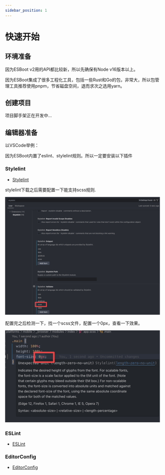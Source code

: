 ```yaml
---
sidebar_position: 1
---
```


# 快速开始

## 环境准备

因为ESBoot v2用的API都比较新，所以先确保有Node v16版本以上。

因为ESBoot集成了很多工程化工具，包括一些Rust和Go的包，非常大，所以包管理工具推荐使用pnpm，节省磁盘空间，退而求次之选用yarn。

## 创建项目

项目脚手架正在开发中...

## 编辑器准备

以VSCode举例：

因为ESBoot内置了eslint、stylelint规则。所以一定要安装以下插件

### Stylelint

- [Stylelint](https://marketplace.visualstudio.com/items?itemName=stylelint.vscode-stylelint)

stylelint下载之后需要配置一下能支持scss规则.

![stylelint-config](./images/stylelint-config.png)

配置完之后检测一下，找一个scss文件，配置一个0px，查看一下效果。

![stylelint-error](./images/stylelint-error.png)

### ESLint

- [ESLint](https://marketplace.visualstudio.com/items?itemName=dbaeumer.vscode-eslint)

### EditorConfig

- [EditorConfig](https://marketplace.visualstudio.com/items?itemName=EditorConfig.EditorConfig)
